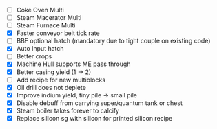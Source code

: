 - [ ] Coke Oven Multi
- [ ] Steam Macerator Multi
- [ ] Steam Furnace Multi
- [x] Faster conveyor belt tick rate
- [ ] BBF optional hatch (mandatory due to tight couple on existing code)
- [x] Auto Input hatch
- [ ] Better crops
- [x] Machine Hull supports ME pass through
- [x] Better casing yield (1 -> 2)
- [ ] Add recipe for new multiblocks
- [x] Oil drill does not deplete
- [x] Improve indium yield, tiny pile -> small pile
- [x] Disable debuff from carrying super/quantum tank or chest
- [x] Steam boiler takes forever to calcify
- [x] Replace silicon sg with silicon for printed silicon recipe

